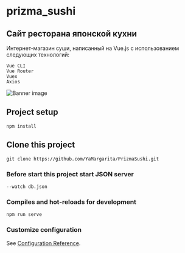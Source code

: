 # prizma_sushi
## Сайт ресторана японской кухни 
Интернет-магазин суши, написанный на Vue.js с использованием следующих технологий:
```
Vue CLI
Vue Router
Vuex
Axios
```
![Banner image](prizma_sushi_gif.gif)
## Project setup
```
npm install
```
## Clone this project
```
git clone https://github.com/YaMargarita/PrizmaSushi.git
```
### Before start this project start JSON server
```
--watch db.json
```
### Compiles and hot-reloads for development
```
npm run serve
```

### Customize configuration
See [Configuration Reference](https://cli.vuejs.org/config/).
